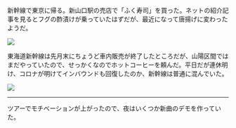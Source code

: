 新幹線で東京に帰る。新山口駅の売店で「ふく寿司」を買った。ネットの紹介記事を見るとフグの酢漬けが乗っていたはずだが、最近になって唐揚げに変わったようだ。

![](https://photos.apkas.net/medium/202311/20231106-093609.webp)

東海道新幹線は先月末にちょうど車内販売が終了したところだが、山陽区間ではまだやっていたので、せっかくなのでホットコーヒーを頼んだ。平日だが連休明け、コロナが明けてインバウンドも回復したのか、新幹線は普通に混んでいた。

![](https://photos.apkas.net/medium/202311/20231106-094726.webp)

---

ツアーでモチベーションが上がったので、夜はいくつか新曲のデモを作っていた。
